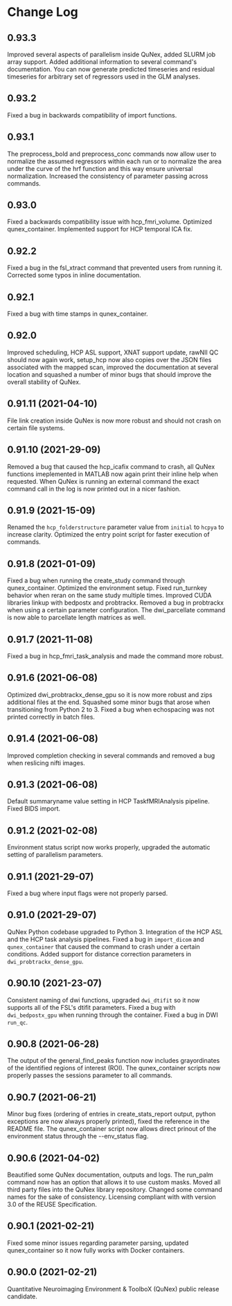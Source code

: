 <!--
SPDX-FileCopyrightText: 2021 QuNex development team <https://qunex.yale.edu/>

SPDX-License-Identifier: GPL-3.0-or-later
-->

# Change Log

## 0.93.3

Improved several aspects of parallelism inside QuNex, added SLURM job array support. Added additional information to several command's documentation. You can now generate predicted timeseries and residual timeseries for arbitrary set of regressors used in the GLM analyses.

## 0.93.2

Fixed a bug in backwards compatibility of import functions.

## 0.93.1

The preprocess_bold and preprocess_conc commands now allow user to normalize the assumed regressors within each run or to normalize the area under the curve of the hrf function and this way ensure universal normalization. Increased the consistency of parameter passing across commands.

## 0.93.0

Fixed a backwards compatibility issue with hcp_fmri_volume. Optimized qunex_container. Implemented support for HCP temporal ICA fix.

## 0.92.2

Fixed a bug in the fsl_xtract command that prevented users from running it. Corrected some typos in inline documentation.

## 0.92.1

Fixed a bug with time stamps in qunex_container.

## 0.92.0

Improved scheduling, HCP ASL support, XNAT support update, rawNII QC should now again work, setup_hcp now also copies over the JSON files associated with the mapped scan, improved the documentation at several location and squashed a number of minor bugs that should improve the overall stability of QuNex.

## 0.91.11 (2021-04-10)

File link creation inside QuNex is now more robust and should not crash on certain file systems.

## 0.91.10 (2021-29-09)

Removed a bug that caused the hcp_icafix command to crash, all QuNex functions imeplemented in MATLAB now again print their inline help when requested. When QuNex is running an external command the exact command call in the log is now printed out in a nicer fashion.

## 0.91.9 (2021-15-09)

Renamed the `hcp_folderstructure` parameter value from `initial` to `hcpya` to increase clarity. Optimized the entry point script for faster execution of commands.

## 0.91.8 (2021-01-09)

Fixed a bug when running the create_study command through qunex_container. Optimized the environment setup. Fixed run_turnkey behavior when reran on the same study multiple times. Improved CUDA libraries linkup with bedpostx and probtrackx. Removed a bug in probtrackx when using a certain parameter configuration. The dwi_parcellate command is now able to parcellate length matrices as well.

## 0.91.7 (2021-11-08)

Fixed a bug in hcp_fmri_task_analysis and made the command more robust.

## 0.91.6 (2021-06-08)

Optimized dwi_probtrackx_dense_gpu so it is now more robust and zips additional files at the end. Squashed some minor bugs that arose when transitioning from Python 2 to 3. Fixed a bug when echospacing was not printed correctly in batch files.

## 0.91.4 (2021-06-08)

Improved completion checking in several commands and removed a bug when reslicing nifti images.

## 0.91.3 (2021-06-08)

Default summaryname value setting in HCP TaskfMRIAnalysis pipeline. Fixed BIDS import.

## 0.91.2 (2021-02-08)

Environment status script now works properly, upgraded the automatic setting of parallelism parameters.

## 0.91.1 (2021-29-07)

Fixed a bug where input flags were not properly parsed.

## 0.91.0 (2021-29-07)

QuNex Python codebase upgraded to Python 3. Integration of the HCP ASL and the HCP task analysis pipelines. Fixed a bug in `import_dicom` and `qunex_container` that caused the command to crash under a certain conditions. Added support for distance correction parameters in `dwi_probtrackx_dense_gpu`.

## 0.90.10 (2021-23-07)

Consistent naming of dwi functions, upgraded `dwi_dtifit` so it now supports all of the FSL's dtifit parameters. Fixed a bug with `dwi_bedpostx_gpu` when running through the container. Fixed a bug in DWI `run_qc`.

## 0.90.8 (2021-06-28)

The output of the general_find_peaks function now includes grayordinates of the identified regions of interest (ROI). The qunex_container scripts now properly passes the sessions parameter to all commands.

## 0.90.7 (2021-06-21)

Minor bug fixes (ordering of entries in create_stats_report output, python exceptions are now always properly printed), fixed the reference in the README file. The qunex_container script now allows direct prinout of the environment status through the --env_status flag.

## 0.90.6 (2021-04-02)

Beautified some QuNex documentation, outputs and logs. The run_palm command now has an option that allows it to use custom masks. Moved all third party files into the QuNex library repository. Changed some command names for the sake of consistency. Licensing compliant with with version 3.0 of the REUSE Specification.

## 0.90.1 (2021-02-21)

Fixed some minor issues regarding parameter parsing, updated qunex_container so it now fully works with Docker containers.

## 0.90.0 (2021-02-21)

Quantitative Neuroimaging Environment & ToolboX (QuNex) public release candidate.
